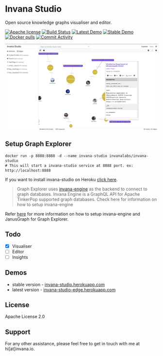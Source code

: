 
# Invana Studio 
Open source knowledge graphs visualiser and editor.



[![Apache license](https://img.shields.io/badge/license-Apache-blue.svg)](https://github.com/invanalabs/invana-studio/blob/master/LICENSE) 
[![Build Status](https://travis-ci.org/invanalabs/invana-studio.svg?branch=master)](https://travis-ci.org/invanalabs/invana-studio)
[![Latest Demo](https://img.shields.io/badge/try%20demo-latest%20version-blue)](https://invana-studio-edge.herokuapp.com)
[![Stable Demo](https://img.shields.io/badge/try%20demo-stable%20version-blue)](https://invana-studio.herokuapp.com)
[![Docker pulls](https://img.shields.io/docker/pulls/invanalabs/invana-studio)](https://hub.docker.com/r/invanalabs/invana-studio)
[![Commit Activity](https://img.shields.io/github/commit-activity/m/invanalabs/invana-studio)](https://github.com/invanalabs/invana-studio/commits)



![](./screenshot.png)


## Setup Graph Explorer

```shell script.
docker run -p 8888:8888 -d --name invana-studio invanalabs/invana-studio
# This will start a invana-studio service at 8888 port. ex: http://localhost:8888
```

If you want to install invana-studio on Heroku 
[click here](https://heroku.com/deploy?template=https://github.com/invanalabs/invana-studio/tree/master).
 

> Graph Explorer uses [invana-engine](https://github.com/invanalabs/invana-engine) as the backend to 
connect to graph databases. Invana Engine is a GraphQL API for Apache TinkerPop supported graph databases.
Check here for information on how to setup invana-engine 

Refer [here](https://invana.io/get-started.html) for more information on how to setup invana-engine 
and JanusGraph for Graph Explorer.

## Todo

- [x] Visualiser
- [ ] Editor
- [ ] Insights

## Demos

- stable version - [invana-studio.herokuapp.com](http://invana-studio.herokuapp.com/)
- latest version - [invana-studio-edge.herokuapp.com](http://invana-studio-edge.herokuapp.com/)


 

## License

Apache License 2.0

## Support 

For any other assistance, please feel free to get in touch with me at hi[at]invana.io.
